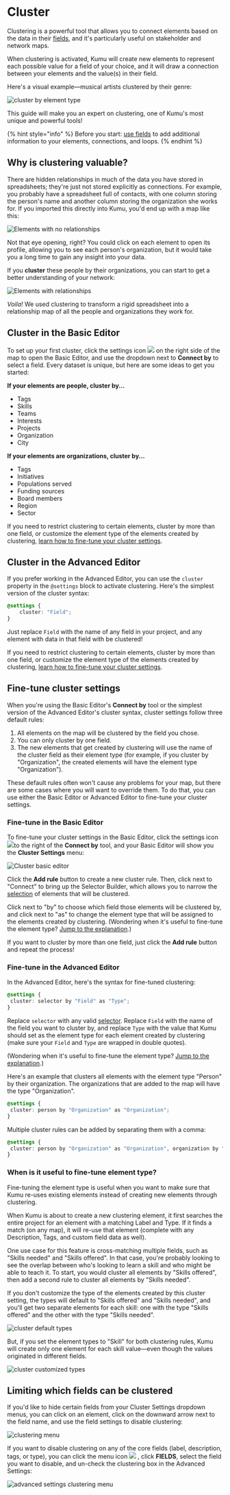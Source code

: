 # Cluster

Clustering is a powerful tool that allows you to connect elements based on the data in their [fields](fields.md), and it's particularly useful on stakeholder and network maps.

When clustering is activated, Kumu will create new elements to represent each possible value for a field of your choice, and it will draw a connection between your elements and the value(s) in their field.

Here's a visual example—musical artists clustered by their genre:

![cluster by element type](../images/artists-clustered-by-genre.png)

This guide will make you an expert on clustering, one of Kumu's most unique and powerful tools!

{% hint style="info" %}
Before you start: [use fields](fields.md) to add additional information to your elements, connections, and loops.
{% endhint %}

## Why is clustering valuable?

There are hidden relationships in much of the data you have stored in spreadsheets; they're just not stored explicitly as connections. For example, you probably have a spreadsheet full of contacts, with one column storing the person's name and another column storing the organization she works for. If you imported this directly into Kumu, you'd end up with a map like this:

![Elements with no relationships](../images/cluster-before-final.png)

Not that eye opening, right? You could click on each element to open its profile, allowing you to see each person's organization, but it would take you a long time to gain any insight into your data.

If you **cluster** these people by their organizations, you can start to get a better understanding of your network:

![Elements with relationships](../images/cluster-after-final.png)

_Voila!_ We used clustering to transform a rigid spreadsheet into a relationship map of all the people and organizations they work for.

## Cluster in the Basic Editor

To set up your first cluster, click the settings icon ![](../icons/sliders-h.svg) on the right side of the map to open the Basic Editor, and use the dropdown next to **Connect by** to select a field. Every dataset is unique, but here are some ideas to get you started:

**If your elements are people, cluster by...**

* Tags
* Skills
* Teams
* Interests
* Projects
* Organization
* City

**If your elements are organizations, cluster by...**

* Tags
* Initiatives
* Populations served
* Funding sources
* Board members
* Region
* Sector

If you need to restrict clustering to certain elements, cluster by more than one field, or customize the element type of the elements created by clustering, [learn how to fine-tune your cluster settings](clustering.md#fine-tune-cluster-settings).

## Cluster in the Advanced Editor

If you prefer working in the Advanced Editor, you can use the `cluster` property in the `@settings` block to activate clustering. Here's the simplest version of the cluster syntax:

```scss
@settings {
    cluster: "Field";
}
```

Just replace `Field` with the name of any field in your project, and any element with data in that field with be clustered!

If you need to restrict clustering to certain elements, cluster by more than one field, or customize the element type of the elements created by clustering, [learn how to fine-tune your cluster settings](clustering.md#fine-tune-cluster-settings).

## Fine-tune cluster settings

When you're using the Basic Editor's **Connect by** tool or the simplest version of the Advanced Editor's cluster syntax, cluster settings follow three default rules:

1. All elements on the map will be clustered by the field you chose.
2. You can only cluster by one field.
3. The new elements that get created by clustering will use the name of the cluster field as their element type (for example, if you cluster by "Organization", the created elements will have the element type "Organization").

These default rules often won't cause any problems for your map, but there are some cases where you will want to override them. To do that, you can use either the Basic Editor or Advanced Editor to fine-tune your cluster settings.

### Fine-tune in the Basic Editor

To fine-tune your cluster settings in the Basic Editor, click the settings icon ![](../icons/sliders-h.svg)to the right of the **Connect by** tool, and your Basic Editor will show you the **Cluster Settings** menu:

![Cluster basic editor](../images/overview-cluster.png)

Click the **Add rule** button to create a new cluster rule. Then, click next to "Connect" to bring up the Selector Builder, which allows you to narrow the [selection](selectors.md) of elements that will be clustered.

Click next to "by" to choose which field those elements will be clustered by, and click next to "as" to change the element type that will be assigned to the elements created by clustering. (Wondering when it's useful to fine-tune the element type? [Jump to the explanation](clustering.md#when-is-it-useful-to-fine-tune-element-type).)

If you want to cluster by more than one field, just click the **Add rule** button and repeat the process!

### Fine-tune in the Advanced Editor

In the Advanced Editor, here's the syntax for fine-tuned clustering:

```scss
@settings {
 cluster: selector by "Field" as "Type";
}
```

Replace `selector` with any valid [selector](selectors.md). Replace `Field` with the name of the field you want to cluster by, and replace `Type` with the value that Kumu should set as the element type for each element created by clustering (make sure your `Field` and `Type` are wrapped in double quotes).

(Wondering when it's useful to fine-tune the element type? [Jump to the explanation](clustering.md#when-is-it-useful-to-fine-tune-element-type).)

Here's an example that clusters all elements with the element type "Person" by their organization. The organizations that are added to the map will have the type "Organization".

```scss
@settings {
 cluster: person by "Organization" as "Organization";
}
```

Multiple cluster rules can be added by separating them with a comma:

```scss
@settings {
 cluster: person by "Organization" as "Organization", organization by "Sector" as "Sector";
}
```

### When is it useful to fine-tune element type?

Fine-tuning the element type is useful when you want to make sure that Kumu re-uses existing elements instead of creating new elements through clustering.

When Kumu is about to create a new clustering element, it first searches the entire project for an element with a matching Label and Type. If it finds a match (on any map), it will re-use that element (complete with any Description, Tags, and custom field data as well).

One use case for this feature is cross-matching multiple fields, such as "Skills needed" and "Skills offered". In that case, you're probably looking to see the overlap between who's looking to learn a skill and who might be able to teach it. To start, you would cluster all elements by "Skills offered", then add a second rule to cluster all elements by "Skills needed".

If you don't customize the type of the elements created by this cluster setting, the types will default to "Skills offered" and "Skills needed", and you'll get two separate elements for each skill: one with the type "Skills offered" and the other with the type "Skills needed".

![cluster default types](../images/cluster-default-type.png)

But, if you set the element types to "Skill" for both clustering rules, Kumu will create only one element for each skill value—even though the values originated in different fields.

![cluster customized types](../images/cluster-customized-type.png)

## Limiting which fields can be clustered

If you'd like to hide certain fields from your Cluster Settings dropdown menus, you can click on an element, click on the downward arrow next to the field name, and use the field settings to disable clustering:

![clustering menu](../images/clustering-menu.jpg)

If you want to disable clustering on any of the core fields (label, description, tags, or type), you can click the menu icon ![](../icons/bars.svg) , click **FIELDS**, select the field you want to disable, and un-check the clustering box in the Advanced Settings:

![advanced settings clustering menu](../images/clustering-menu-advanced.png)
